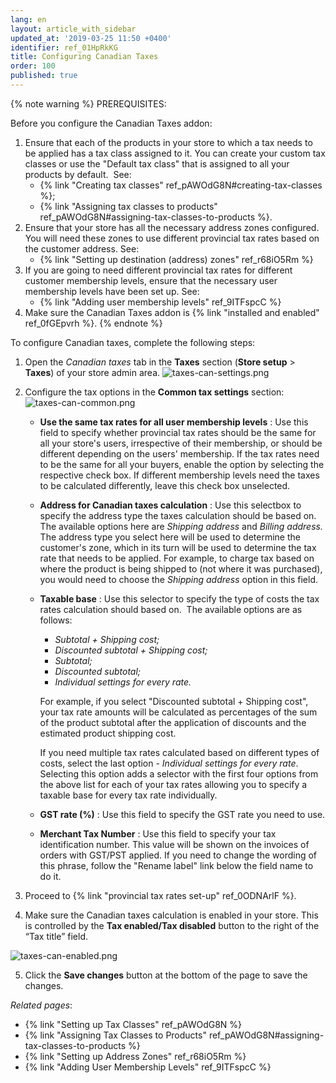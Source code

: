 ```yaml
---
lang: en
layout: article_with_sidebar
updated_at: '2019-03-25 11:50 +0400'
identifier: ref_01HpRkKG
title: Configuring Canadian Taxes
order: 100
published: true
---
```

{% note warning %}
PREREQUISITES:

Before you configure the Canadian Taxes addon:

1.  Ensure that each of the products in your store to which a tax needs to be applied has a tax class assigned to it. You can create your custom tax classes or use the "Default tax class" that is assigned to all your products by default. 
    See: 
    *   {% link "Creating tax classes" ref_pAWOdG8N#creating-tax-classes %};
    *   {% link "Assigning tax classes to products" ref_pAWOdG8N#assigning-tax-classes-to-products %}.
2.  Ensure that your store has all the necessary address zones configured. You will need these zones to use different provincial tax rates based on the customer address.
    See:
    *   {% link "Setting up destination (address) zones" ref_r68iO5Rm %}
3.  If you are going to need different provincial tax rates for different customer membership levels, ensure that the necessary user membership levels have been set up. 
    See:
    *   {% link "Adding user membership levels" ref_9ITFspcC %}
4. Make sure the Canadian Taxes addon is {% link "installed and enabled" ref_0fGEpvrh %}.
{% endnote %}

To configure Canadian taxes, complete the following steps:

1.  Open the _Canadian taxes_ tab in the **Taxes** section (**Store setup** > **Taxes**) of your store admin area.
    ![taxes-can-settings.png]({{site.baseurl}}/attachments/ref_hxmof6xX/taxes-can-settings.png)

2.  Configure the tax options in the **Common tax settings** section:
    ![taxes-can-common.png]({{site.baseurl}}/attachments/ref_hxmof6xX/taxes-can-common.png)

    *  **Use the same tax rates for all user membership levels** : Use this field to specify whether provincial tax rates should be the same for all your store's users, irrespective of their membership, or should be different depending on the users' membership. If the tax rates need to be the same for all your buyers, enable the option by selecting the respective check box. If different membership levels need the taxes to be calculated differently, leave this check box unselected.
    
    *  **Address for Canadian taxes calculation** : Use this selectbox to specify the address type the taxes calculation should be based on. The available options here are _Shipping address_ and _Billing address._ The address type you select here will be used to determine the customer's zone, which in its turn will be used to determine the tax rate that needs to be applied. 
        For example, to charge tax based on where the product is being shipped to (not where it was purchased), you would need to choose the _Shipping address_ option in this field.
    
    *  **Taxable base** : Use this selector to specify the type of costs the tax rates calculation should based on. 
        The available options are as follows:
        *   _Subtotal + Shipping cost;_
        *   _Discounted subtotal + Shipping cost;_
        *   _Subtotal;_
        *   _Discounted subtotal;_
        *   _Individual settings for every rate._ 
        
        For example, if you select "Discounted subtotal + Shipping cost", your tax rate amounts will be calculated as percentages of the sum of the product subtotal after the application of discounts and the estimated product shipping cost. 

        If you need multiple tax rates calculated based on different types of costs, select the last option - _Individual settings for every rate_. Selecting this option adds a selector with the first four options from the above list for each of your tax rates allowing you to specify a taxable base for every tax rate individually.
    
    *  **GST rate (%)** : Use this field to specify the GST rate you need to use.
    
    *  **Merchant Tax Number** : Use this field to specify your tax identification number. This value will be shown on the invoices of orders with GST/PST applied. If you need to change the wording of this phrase, follow the "Rename label" link below the field name to do it.

3. Proceed to {% link "provincial tax rates set-up" ref_0ODNArlF %}.

4. Make sure the Canadian taxes calculation is enabled in your store. This is controlled by the **Tax enabled/Tax disabled** button to the right of the “Tax title” field.

![taxes-can-enabled.png]({{site.baseurl}}/attachments/ref_hxmof6xX/taxes-can-enabled.png)

5. Click the **Save changes** button at the bottom of the page to save the changes.

_Related pages_:

*   {% link "Setting up Tax Classes" ref_pAWOdG8N %}
*   {% link "Assigning Tax Classes to Products" ref_pAWOdG8N#assigning-tax-classes-to-products %}
*   {% link "Setting up Address Zones" ref_r68iO5Rm %}
*   {% link "Adding User Membership Levels" ref_9ITFspcC %}